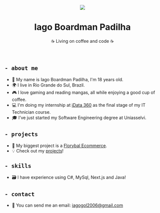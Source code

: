 <p align="center">
<img src="https://media.licdn.com/dms/image/v2/D4D16AQFwhIPDvlDYsw/profile-displaybackgroundimage-shrink_350_1400/profile-displaybackgroundimage-shrink_350_1400/0/1719348581411?e=1744243200&v=beta&t=LiEurAOGGZASOBa4RpfuBq1Jq0pLofxMCw6X7NEmFtw">
</p>
<h1 align="center">Iago Boardman Padilha</h1>

  <p align="center">
   ☕ Living on coffee and code ☕ 
    <br />
    <br />
    <br />
  </p>
  
## ```- about me```

- 👋 My name is Iago Boardman Padilha, I'm 18 years old.  
- 🌍 I live in Rio Grande do Sul, Brazil.  
- 🎮 I love gaming and reading mangas, all while enjoying a good cup of coffee.  
- 💻 I'm doing my internship at [iData 360](https://www.linkedin.com/company/idata-software/) as the final stage of my IT Technician course.
- 🎓  I’ve just started my Software Engineering degree at Uniasselvi.


## ```- projects```

- 🌟 My biggest project is a [Florybal Ecommerce](https://github.com/Iago-Boardy/m-saas-e-commerce-florybal).  
- 💡 Check out my [projects](https://github.com/Iago-Boardy?tab=repositories)!
  

## ```- skills```

- 🗃 I have experience using C#, MySql, Next.js and Java!


## ```- contact ```

- 📧 You can send me an email: [iagogol2006@gmail.com](mailto:iagogol2006@gmail.com)
